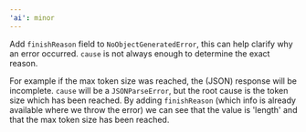 ```yaml
---
'ai': minor
---
```


Add `finishReason` field to `NoObjectGeneratedError`, this can help clarify why an error occurred. `cause` is not always enough to determine the exact reason.

For example if the max token size was reached, the (JSON) response will be incomplete. `cause` will be a `JSONParseError`, but the root cause is the token size which has been reached.
By adding `finishReason` (which info is already available where we throw the error) we can see that the value is 'length' and that the max token size has been reached.
